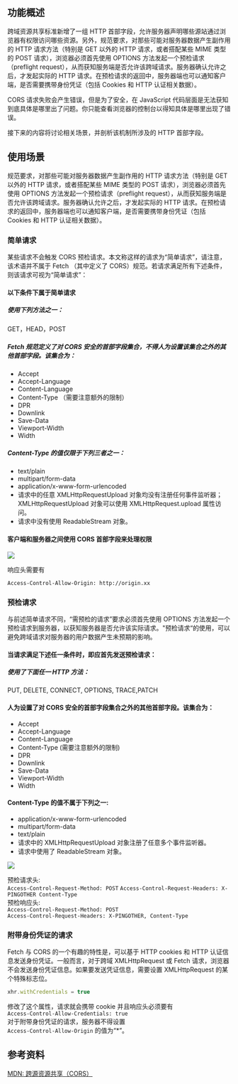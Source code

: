 ## 功能概述

跨域资源共享标准新增了一组 HTTP 首部字段，允许服务器声明哪些源站通过浏览器有权限访问哪些资源。另外，规范要求，对那些可能对服务器数据产生副作用的 HTTP 请求方法（特别是 GET 以外的 HTTP 请求，或者搭配某些 MIME 类型的 POST 请求），浏览器必须首先使用 OPTIONS 方法发起一个预检请求（preflight request），从而获知服务端是否允许该跨域请求。服务器确认允许之后，才发起实际的 HTTP 请求。在预检请求的返回中，服务器端也可以通知客户端，是否需要携带身份凭证（包括 Cookies 和 HTTP 认证相关数据）。

CORS 请求失败会产生错误，但是为了安全，在 JavaScript 代码层面是无法获知到底具体是哪里出了问题。你只能查看浏览器的控制台以得知具体是哪里出现了错误。

接下来的内容将讨论相关场景，并剖析该机制所涉及的 HTTP 首部字段。

## 使用场景

规范要求，对那些可能对服务器数据产生副作用的 HTTP 请求方法（特别是 GET 以外的 HTTP 请求，或者搭配某些 MIME 类型的 POST 请求），浏览器必须首先使用 OPTIONS 方法发起一个预检请求（preflight request），从而获知服务端是否允许该跨域请求。服务器确认允许之后，才发起实际的 HTTP 请求。在预检请求的返回中，服务器端也可以通知客户端，是否需要携带身份凭证（包括 Cookies 和 HTTP 认证相关数据）。

### 简单请求

某些请求不会触发 CORS 预检请求。本文称这样的请求为“简单请求”，请注意，该术语并不属于 Fetch （其中定义了 CORS）规范。若请求满足所有下述条件，则该请求可视为“简单请求”：

#### 以下条件下属于简单请求

##### 使用下列方法之一：

GET，HEAD，POST

##### Fetch 规范定义了对 CORS 安全的首部字段集合，不得人为设置该集合之外的其他首部字段。该集合为：

- Accept
- Accept-Language
- Content-Language
- Content-Type （需要注意额外的限制）
- DPR
- Downlink
- Save-Data
- Viewport-Width
- Width

##### Content-Type 的值仅限于下列三者之一：

- text/plain
- multipart/form-data
- application/x-www-form-urlencoded
- 请求中的任意 XMLHttpRequestUpload 对象均没有注册任何事件监听器；XMLHttpRequestUpload 对象可以使用 XMLHttpRequest.upload 属性访问。
- 请求中没有使用 ReadableStream 对象。

#### 客户端和服务器之间使用 CORS 首部字段来处理权限

![](/img/other/easycors.png)

响应头需要有

`Access-Control-Allow-Origin: http://origin.xx`

### 预检请求

与前述简单请求不同，“需预检的请求”要求必须首先使用 OPTIONS 方法发起一个预检请求到服务器，以获知服务器是否允许该实际请求。"预检请求“的使用，可以避免跨域请求对服务器的用户数据产生未预期的影响。

#### 当请求满足下述任一条件时，即应首先发送预检请求：

##### 使用了下面任一 HTTP 方法：

PUT, DELETE, CONNECT, OPTIONS, TRACE,PATCH

#### 人为设置了对 CORS 安全的首部字段集合之外的其他首部字段。该集合为：

- Accept
- Accept-Language
- Content-Language
- Content-Type (需要注意额外的限制)
- DPR
- Downlink
- Save-Data
- Viewport-Width
- Width

#### Content-Type 的值不属于下列之一:

- application/x-www-form-urlencoded
- multipart/form-data
- text/plain
- 请求中的 XMLHttpRequestUpload 对象注册了任意多个事件监听器。
- 请求中使用了 ReadableStream 对象。

![](/img/other/precors.png)

预检请求头:  
`Access-Control-Request-Method: POST`
`Access-Control-Request-Headers: X-PINGOTHER Content-Type`  
预检响应头:  
`Access-Control-Request-Method: POST`  
`Access-Control-Request-Headers: X-PINGOTHER, Content-Type`

### 附带身份凭证的请求

Fetch 与 CORS 的一个有趣的特性是，可以基于 HTTP cookies 和 HTTP 认证信息发送身份凭证。一般而言，对于跨域 XMLHttpRequest 或 Fetch 请求，浏览器不会发送身份凭证信息。如果要发送凭证信息，需要设置 XMLHttpRequest 的某个特殊标志位。

```js
xhr.withCredentials = true
```

修改了这个属性，请求就会携带 cookie
并且响应头必须要有  
 `Access-Control-Allow-Credentials: true`  
对于附带身份凭证的请求，服务器不得设置  
 `Access-Control-Allow-Origin` 的值为“\*”。

## 参考资料

[MDN: 跨源资源共享（CORS）](https://developer.mozilla.org/zh-CN/docs/Web/HTTP/Access_control_CORS)
